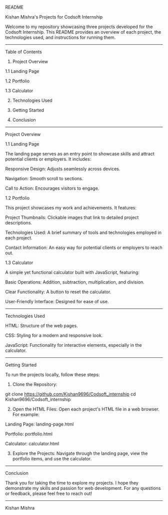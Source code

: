 README

Kishan Mishra's Projects for Codsoft Internship

Welcome to my repository showcasing three projects developed for the Codsoft Internship. This README provides an overview of each project, the technologies used, and instructions for running them.


---

Table of Contents

1. Project Overview

1.1 Landing Page

1.2 Portfolio

1.3 Calculator



2. Technologies Used


3. Getting Started


4. Conclusion




---

Project Overview

1.1 Landing Page

The landing page serves as an entry point to showcase skills and attract potential clients or employers. It includes:

Responsive Design: Adjusts seamlessly across devices.

Navigation: Smooth scroll to sections.

Call to Action: Encourages visitors to engage.


1.2 Portfolio

This project showcases my work and achievements. It features:

Project Thumbnails: Clickable images that link to detailed project descriptions.

Technologies Used: A brief summary of tools and technologies employed in each project.

Contact Information: An easy way for potential clients or employers to reach out.


1.3 Calculator

A simple yet functional calculator built with JavaScript, featuring:

Basic Operations: Addition, subtraction, multiplication, and division.

Clear Functionality: A button to reset the calculator.

User-Friendly Interface: Designed for ease of use.



---

Technologies Used

HTML: Structure of the web pages.

CSS: Styling for a modern and responsive look.

JavaScript: Functionality for interactive elements, especially in the calculator.



---

Getting Started

To run the projects locally, follow these steps:

1. Clone the Repository:

git clone https://github.com/Kishan9696/Codsoft_internship
cd Kishan9696/Codsoft_internship


2. Open the HTML Files: Open each project's HTML file in a web browser. For example:

Landing Page: landing-page.html

Portfolio: portfolio.html

Calculator: calculator.html



3. Explore the Projects: Navigate through the landing page, view the portfolio items, and use the calculator.




---

Conclusion

Thank you for taking the time to explore my projects. I hope they demonstrate my skills and passion for web development. For any questions or feedback, please feel free to reach out!


---

Kishan Mishra
